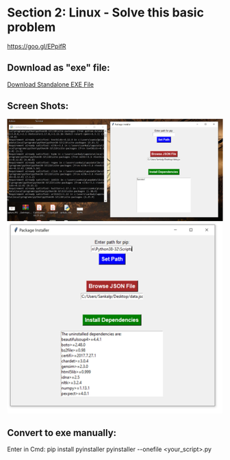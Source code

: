 # Section 2: Linux - Solve this basic problem
https://goo.gl/EPpifR

## Download as "exe" file:
[Download Standalone EXE File](https://file.io/XjaNkHI1)
## Screen Shots:
![Image 1](https://github.com/sankalpmittal1911-BitSian/Finoramic-Assignment/blob/master/Section%202:%20Basic%20Dependency%20Installer/Images/Im1.JPG)
![Image 2](https://github.com/sankalpmittal1911-BitSian/Finoramic-Assignment/blob/master/Section%202:%20Basic%20Dependency%20Installer/Images/Im2.JPG)

## Convert to exe manually:
Enter in Cmd:
pip install pyinstaller
pyinstaller --onefile <your_script>.py

